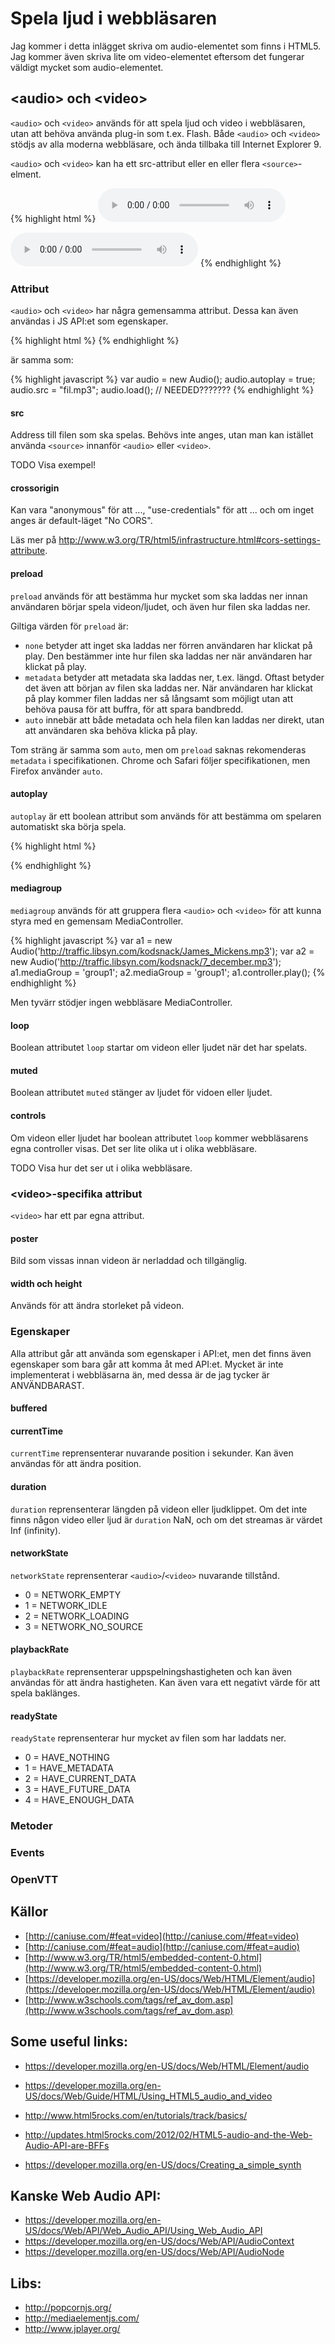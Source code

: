 # Spela ljud i webbläsaren

Jag kommer i detta inlägget skriva om audio-elementet som finns i HTML5. Jag
kommer även skriva lite om video-elementet eftersom det fungerar väldigt mycket
som audio-elementet.


## &lt;audio&gt; och &lt;video&gt;

`<audio>` och `<video>` används för att spela ljud och video i webbläsaren,
utan att behöva använda plug-in som t.ex. Flash. Både `<audio>` och `<video>`
stödjs av alla moderna webbläsare, och ända tillbaka till Internet Explorer 9.

`<audio>` och `<video>` kan ha ett src-attribut eller en eller flera
`<source>`-elment.

{% highlight html %}
<audio src="fil.mp3" controls></audio>

<audio controls>
  <source src="fil.mp3" type="audio/mp3"></source>
  <source src="fil.wav" type="audio/wav"></source>
</audio>
{% endhighlight %}


### Attribut

`<audio>` och `<video>` har några gemensamma attribut. Dessa kan även användas
i JS API:et som egenskaper.

{% highlight html %}
<audio src="fil.mp3" autoplay></audio>
{% endhighlight %}

är samma som:

{% highlight javascript %}
var audio = new Audio();
audio.autoplay = true;
audio.src = "fil.mp3";
audio.load(); // NEEDED???????
{% endhighlight %}


#### src

Address till filen som ska spelas. Behövs inte anges, utan man kan istället
använda `<source>` innanför `<audio>` eller `<video>`.

TODO Visa exempel!


#### crossorigin

Kan vara "anonymous" för att ..., "use-credentials" för att ... och om inget
anges är default-läget "No CORS".

Läs mer på http://www.w3.org/TR/html5/infrastructure.html#cors-settings-attribute.


#### preload

`preload` används för att bestämma hur mycket som ska laddas ner innan
användaren börjar spela videon/ljudet, och även hur filen ska laddas ner.

Giltiga värden för `preload` är:

* `none` betyder att inget ska laddas ner förren användaren har klickat på
  play. Den bestämmer inte hur filen ska laddas ner när användaren har klickat
  på play.
* `metadata` betyder att metadata ska laddas ner, t.ex. längd. Oftast betyder
  det även att början av filen ska laddas ner. När användaren har klickat på
  play kommer filen laddas ner så långsamt som möjligt utan att behöva pausa
  för att buffra, för att spara bandbredd.
* `auto` innebär att både metadata och hela filen kan laddas ner direkt, utan
  att användaren ska behöva klicka på play.

Tom sträng är samma som `auto`, men om `preload` saknas rekomenderas `metadata`
i specifikationen. Chrome och Safari följer specifikationen, men Firefox
använder `auto`.


#### autoplay

`autoplay` är ett boolean attribut som används för att bestämma om spelaren
automatiskt ska börja spela.

{% highlight html %}
<!-- Spela automatiskt -->
<audio src="fil.mp3" autoplay></audio>
<audio src="fil.mp3" autoplay=autoplay></audio>
<audio src="fil.mp3" autoplay=""></audio>

<!-- Spela INTE automatiskt -->
<audio src="fil.mp3"></audio>
{% endhighlight %}


#### mediagroup

`mediagroup` används för att gruppera flera `<audio>` och `<video>` för att
kunna styra med en gemensam MediaController.

{% highlight javascript %}
var a1 = new Audio('http://traffic.libsyn.com/kodsnack/James_Mickens.mp3');
var a2 = new Audio('http://traffic.libsyn.com/kodsnack/7_december.mp3');
a1.mediaGroup = 'group1';
a2.mediaGroup = 'group1';
a1.controller.play();
{% endhighlight %}

Men tyvärr stödjer ingen webbläsare MediaController.


#### loop

Boolean attributet `loop` startar om videon eller ljudet när det har spelats.


#### muted

Boolean attributet `muted` stänger av ljudet för vidoen eller ljudet.


#### controls

Om videon eller ljudet har boolean attributet `loop` kommer webbläsarens egna
controller visas. Det ser lite olika ut i olika webbläsare.

TODO Visa hur det ser ut i olika webbläsare.


### &lt;video&gt;-specifika attribut

`<video>` har ett par egna attribut.


#### poster

Bild som vissas innan videon är nerladdad och tillgänglig.


#### width och height

Används för att ändra storleket på videon.


### Egenskaper

Alla attribut går att använda som egenskaper i API:et, men det finns även
egenskaper som bara går att komma åt med API:et. Mycket är inte implementerat
i webbläsarna än, med dessa är de jag tycker är ANVÄNDBARAST.


#### buffered


#### currentTime

`currentTime` reprensenterar nuvarande position i sekunder. Kan även användas
för att ändra position.


#### duration

`duration` reprensenterar längden på videon eller ljudklippet. Om det inte
finns någon video eller ljud är `duration` NaN, och om det streamas är värdet
Inf (infinity).


#### networkState

`networkState` reprensenterar `<audio>`/`<video>` nuvarande tillstånd.

* 0 = NETWORK_EMPTY
* 1 = NETWORK_IDLE
* 2 = NETWORK_LOADING
* 3 = NETWORK_NO_SOURCE


#### playbackRate

`playbackRate` reprensenterar uppspelningshastigheten och kan även användas för
att ändra hastigheten. Kan även vara ett negativt värde för att spela
baklänges.


#### readyState

`readyState` reprensenterar hur mycket av filen som har laddats ner.

* 0 = HAVE_NOTHING
* 1 = HAVE_METADATA
* 2 = HAVE_CURRENT_DATA
* 3 = HAVE_FUTURE_DATA
* 4 = HAVE_ENOUGH_DATA


### Metoder


### Events


### OpenVTT


## Källor

* [http://caniuse.com/#feat=video](http://caniuse.com/#feat=video)
* [http://caniuse.com/#feat=audio](http://caniuse.com/#feat=audio)
* [http://www.w3.org/TR/html5/embedded-content-0.html](http://www.w3.org/TR/html5/embedded-content-0.html)
* [https://developer.mozilla.org/en-US/docs/Web/HTML/Element/audio](https://developer.mozilla.org/en-US/docs/Web/HTML/Element/audio)
* [http://www.w3schools.com/tags/ref_av_dom.asp](http://www.w3schools.com/tags/ref_av_dom.asp)



## Some useful links:
* https://developer.mozilla.org/en-US/docs/Web/HTML/Element/audio
* https://developer.mozilla.org/en-US/docs/Web/Guide/HTML/Using_HTML5_audio_and_video

* http://www.html5rocks.com/en/tutorials/track/basics/

* http://updates.html5rocks.com/2012/02/HTML5-audio-and-the-Web-Audio-API-are-BFFs
* https://developer.mozilla.org/en-US/docs/Creating_a_simple_synth

## Kanske Web Audio API:
* https://developer.mozilla.org/en-US/docs/Web/API/Web_Audio_API/Using_Web_Audio_API
* https://developer.mozilla.org/en-US/docs/Web/API/AudioContext
* https://developer.mozilla.org/en-US/docs/Web/API/AudioNode

## Libs:
* http://popcornjs.org/
* http://mediaelementjs.com/
* http://www.jplayer.org/
